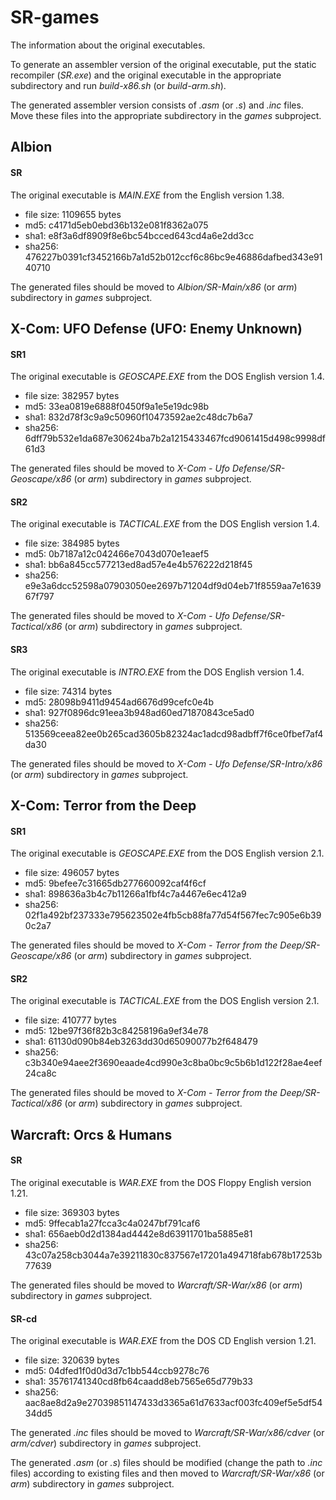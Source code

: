 # SR-games

The information about the original executables.

To generate an assembler version of the original executable, put the static recompiler (*SR.exe*) and the original executable in the appropriate subdirectory and run *build-x86.sh* (or *build-arm.sh*).

The generated assembler version consists of *.asm* (or *.s*) and *.inc* files. Move these files into the appropriate subdirectory in the *games* subproject.

## Albion

#### SR

The original executable is *MAIN.EXE* from the English version 1.38.

* file size: 1109655 bytes
* md5: c4171d5eb0ebd36b132e081f8362a075
* sha1: e8f3a6df8909f8e6bc54bcced643cd4a6e2dd3cc
* sha256: 476227b0391cf3452166b7a1d52b012ccf6c86bc9e46886dafbed343e9140710

The generated files should be moved to *Albion/SR-Main/x86* (or *arm*) subdirectory in *games* subproject.

## X-Com: UFO Defense (UFO: Enemy Unknown)

#### SR1

The original executable is *GEOSCAPE.EXE* from the DOS English version 1.4.

* file size: 382957 bytes
* md5: 33ea0819e6888f0450f9a1e5e19dc98b
* sha1: 832d78f3c9a9c50960f10473592ae2c48dc7b6a7
* sha256: 6dff79b532e1da687e30624ba7b2a1215433467fcd9061415d498c9998df61d3

The generated files should be moved to *X-Com - Ufo Defense/SR-Geoscape/x86* (or *arm*) subdirectory in *games* subproject.

#### SR2

The original executable is *TACTICAL.EXE* from the DOS English version 1.4.

* file size: 384985 bytes
* md5: 0b7187a12c042466e7043d070e1eaef5
* sha1: bb6a845cc577213ed8ad57e4e4b576222d218f45
* sha256: e9e3a6dcc52598a07903050ee2697b71204df9d04eb71f8559aa7e163967f797

The generated files should be moved to *X-Com - Ufo Defense/SR-Tactical/x86* (or *arm*) subdirectory in *games* subproject.

#### SR3

The original executable is *INTRO.EXE* from the DOS English version 1.4.

* file size: 74314 bytes
* md5: 28098b9411d9454ad6676d99cefc0e4b
* sha1: 927f0896dc91eea3b948ad60ed71870843ce5ad0
* sha256: 513569ceea82ee0b265cad3605b82324ac1adcd98adbff7f6ce0fbef7af4da30

The generated files should be moved to *X-Com - Ufo Defense/SR-Intro/x86* (or *arm*) subdirectory in *games* subproject.

## X-Com: Terror from the Deep

#### SR1

The original executable is *GEOSCAPE.EXE* from the DOS English version 2.1.

* file size: 496057 bytes
* md5: 9befee7c31665db277660092caf4f6cf
* sha1: 898636a3b4c7b11266a1fbf4c7a4467e6ec412a9
* sha256: 02f1a492bf237333e795623502e4fb5cb88fa77d54f567fec7c905e6b390c2a7

The generated files should be moved to *X-Com - Terror from the Deep/SR-Geoscape/x86* (or *arm*) subdirectory in *games* subproject.

#### SR2

The original executable is *TACTICAL.EXE* from the DOS English version 2.1.

* file size: 410777 bytes
* md5: 12be97f36f82b3c84258196a9ef34e78
* sha1: 61130d090b84eb3263dd30d65090077b2f648479
* sha256: c3b340e94aee2f3690eaade4cd990e3c8ba0bc9c5b6b1d122f28ae4eef24ca8c

The generated files should be moved to *X-Com - Terror from the Deep/SR-Tactical/x86* (or *arm*) subdirectory in *games* subproject.

## Warcraft: Orcs & Humans

#### SR

The original executable is *WAR.EXE* from the DOS Floppy English version 1.21.

* file size: 369303 bytes
* md5: 9ffecab1a27fcca3c4a0247bf791caf6
* sha1: 656aeb0d2d1384ad4442e8d63911701ba5885e81
* sha256: 43c07a258cb3044a7e39211830c837567e17201a494718fab678b17253b77639

The generated files should be moved to *Warcraft/SR-War/x86* (or *arm*) subdirectory in *games* subproject.

#### SR-cd

The original executable is *WAR.EXE* from the DOS CD English version 1.21.

* file size: 320639 bytes
* md5: 04dfed1f0d0d3d7c1bb544ccb9278c76
* sha1: 35761741340cd8fb64caadd8eb7565e65d779b33
* sha256: aac8ae8d2a9e27039851147433d3365a61d7633acf003fc409ef5e5df5434dd5

The generated *.inc* files should be moved to *Warcraft/SR-War/x86/cdver* (or *arm/cdver*) subdirectory in *games* subproject.

The generated *.asm* (or *.s*) files should be modified (change the path to *.inc* files) according to existing files and then moved to *Warcraft/SR-War/x86* (or *arm*) subdirectory in *games* subproject.


